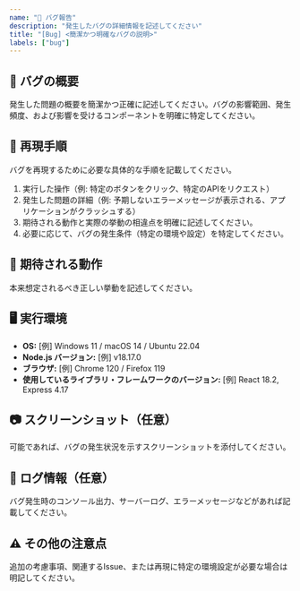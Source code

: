 ```yaml
---
name: "🐛 バグ報告"
description: "発生したバグの詳細情報を記述してください"
title: "[Bug] <簡潔かつ明確なバグの説明>"
labels: ["bug"]
---
```


## 📝 バグの概要

発生した問題の概要を簡潔かつ正確に記述してください。バグの影響範囲、発生頻度、および影響を受けるコンポーネントを明確に特定してください。

## 📍 再現手順

バグを再現するために必要な具体的な手順を記載してください。

1. 実行した操作（例: 特定のボタンをクリック、特定のAPIをリクエスト）
2. 発生した問題の詳細（例: 予期しないエラーメッセージが表示される、アプリケーションがクラッシュする）
3. 期待される動作と実際の挙動の相違点を明確に記述してください。
4. 必要に応じて、バグの発生条件（特定の環境や設定）を特定してください。

## 🤔 期待される動作

本来想定されるべき正しい挙動を記述してください。

## 🖥️ 実行環境

- **OS:** [例] Windows 11 / macOS 14 / Ubuntu 22.04
- **Node.js バージョン:** [例] v18.17.0
- **ブラウザ:** [例] Chrome 120 / Firefox 119
- **使用しているライブラリ・フレームワークのバージョン:** [例] React 18.2, Express 4.17

## 📷 スクリーンショット（任意）

可能であれば、バグの発生状況を示すスクリーンショットを添付してください。

## 📄 ログ情報（任意）

バグ発生時のコンソール出力、サーバーログ、エラーメッセージなどがあれば記載してください。

## ⚠️ その他の注意点

追加の考慮事項、関連するIssue、または再現に特定の環境設定が必要な場合は明記してください。
